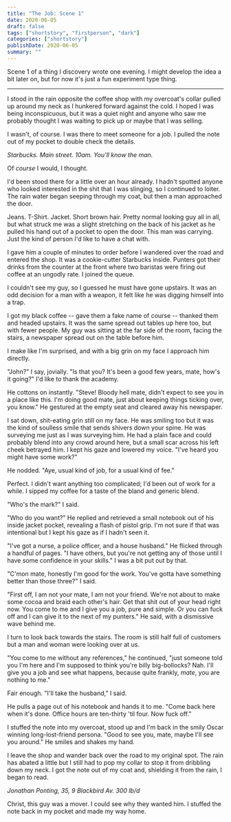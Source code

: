 ```yaml
---
title: "The Job: Scene 1"
date: 2020-06-05
draft: false
tags: ["shortstory", "firstperson", "dark"]
categories: ["shortstory"]
publishDate: 2020-06-05
summary: ""
---
```


Scene 1 of a thing I discovery wrote one evening. I might develop the idea a bit later on, but for now it's just a fun 
experiment type thing.

---

<!--more-->

I stood in the rain opposite the coffee shop with my overcoat's collar pulled up around my neck as I hunkered forward against the cold. I hoped I was being inconspicuous, but it was a quiet night and anyone who saw me probably thought I was waiting to pick up or maybe that I was selling. 

I wasn't, of course. I was there to meet someone for a job. I pulled the note out of my pocket to double check the details. 

*Starbucks. Main street. 10am. You'll know the man.* 

Of *course* I would, I thought. 

I'd been stood there for a little over an hour already. I hadn't spotted anyone who looked interested in the shit that I was slinging, so I continued to loiter. The rain water began seeping through my coat, but then a man approached the door.

Jeans. T-Shirt. Jacket. Short brown hair. Pretty normal looking guy all in all, but what struck me was a slight stretching on the back of his jacket as he pulled his hand out of a pocket to open the door. This man was carrying. Just the kind of person I'd like to have a chat with.

I gave him a couple of minutes to order before I wandered over the road and entered the shop. It was a cookie-cutter Starbucks inside. Punters got their drinks from the counter at the front where two baristas were firing out coffee at an ungodly rate. I joined the queue.

I couldn't see my guy, so I guessed he must have gone upstairs. It was an odd decision for a man with a weapon, it felt like he was digging himself into a trap. 

I got my black coffee -- gave them a fake name of course -- thanked them and headed upstairs. It was the same spread out tables up here too, but with fewer people. My guy was sitting at the far side of the room, facing the stairs, a newspaper spread out on the table before him.

I make like I'm surprised, and with a big grin on my face I approach him directly. 

"John?" I say, jovially. "Is that you? It's been a good few years, mate, how's it going?" I'd like to thank the academy.

He cottons on instantly. "Steve! Bloody hell mate, didn't expect to see you in a place like this. I'm doing good mate, just about keeping things ticking over, you know." He gestured at the empty seat and cleared away his newspaper.

I sat down, shit-eating grin still on my face. He was smiling too but it was the kind of soulless smile that sends shivers down your spine. He was surveying me just as I was surveying him. He had a plain face and could probably blend into any crowd around here, but a small scar across his left cheek betrayed him. I kept his gaze and lowered my voice. "I've heard you might have some work?" 

He nodded. "Aye, usual kind of job, for a usual kind of fee."

Perfect. I didn't want anything too complicated; I'd been out of work for a while. I sipped my coffee for a taste of the bland and generic blend. 

"Who's the mark?" I said. 

"Who do you want?" He replied and retrieved a small notebook out of his inside jacket pocket, revealing a flash of pistol grip. I'm not sure if that was intentional but I kept his gaze as if I hadn't seen it.

"I've got a nurse, a police officer, and a house husband." He flicked through a handful of pages. "I have others, but you're not getting any of those until I have some confidence in your skills." I was a bit put out by that. 

"C'mon mate, honestly I'm good for the work. You've gotta have something better than those three?" I said.

"First off, I am not your mate, I am not your friend. We're not about to make some cocoa and braid each other's hair. Get that shit out of your head right now. You come to me and I give you a job, pure and simple. Or you can fuck off and I can give it to the next of my punters." He said, with a dismissive wave behind me. 

I turn to look back towards the stairs. The room is still half full of customers but a man and woman were looking over at us.

"You come to me without any references," he continued, "just someone told you I'm here and I'm supposed to think you're billy big-bollocks? Nah. I'll give you a job and see what happens, because quite frankly, *mate*, you are nothing to me." 

Fair enough. "I'll take the husband," I said.

He pulls a page out of his notebook and hands it to me. "Come back here when it's done. Office hours are ten-thirty 'til four.  Now fuck off."

I stuffed the note into my overcoat, stood up and I'm back in the smily Oscar winning long-lost-friend persona. "Good to see you, mate, maybe I'll see you around." He smiles and shakes my hand.

I leave the shop and wander back over the road to my original spot. The rain has abated a little but I still had to pop my collar to stop it from dribbling down my neck. I got the note out of my coat and, shielding it from the rain, I began to read.

*Jonathan Ponting, 35, 9 Blackbird Av. 300 lb/d*

Christ, this guy was a mover. I could see why they wanted him. I stuffed the note back in my pocket and made my way home.

